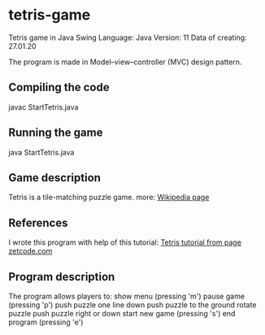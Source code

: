 # tetris-game
Tetris game in Java Swing
Language: Java
Version: 11
Data of creating: 27.01.20

The program is made in Model–view–controller (MVC) design pattern.

## Compiling the code

javac StartTetris.java

## Running the game

java StartTetris.java

## Game description
Tetris is a tile-matching puzzle game.
more: [Wikipedia page](https://en.wikipedia.org/wiki/Tetris)

## References
I wrote this program with help of this tutorial: [Tetris tutorial from page zetcode.com](http://zetcode.com/tutorials/javagamestutorial/tetris/)

## Program description
The program allows players to:
show menu (pressing 'm')
pause game (pressing 'p')
push puzzle one line down
push puzzle to the ground
rotate puzzle
push puzzle right or down
start new game (pressing 's')
end program (pressing 'e')


